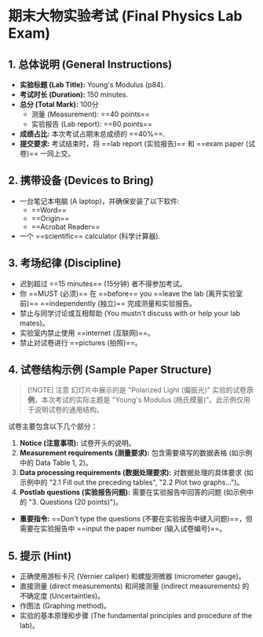 # 期末大物实验考试 (Final Physics Lab Exam)

## 1. 总体说明 (General Instructions)
- **实验标题 (Lab Title):** Young's Modulus (p84).
- **考试时长 (Duration):** 150 minutes.
- **总分 (Total Mark):** 100分
    - 测量 (Measurement): ==40 points==
    - 实验报告 (Lab report): ==60 points==
- **成绩占比:** 本次考试占期末总成绩的 ==40%==.
- **提交要求:** 考试结束时，将 ==lab report (实验报告)== 和 ==exam paper (试卷)== 一同上交。

## 2. 携带设备 (Devices to Bring)
- 一台笔记本电脑 (A laptop)，并确保安装了以下软件:
    - ==Word==
    - ==Origin==
    - ==Acrobat Reader==
- 一个 ==scientific== calculator (科学计算器).

## 3. 考场纪律 (Discipline)
- 迟到超过 ==15 minutes== (15分钟) 者不得参加考试。
- 你 ==MUST (必须)== 在 ==before== you ==leave the lab (离开实验室前)== ==independently (独立)== 完成测量和实验报告。
- 禁止与同学讨论或互相帮助 (You mustn't discuss with or help your lab mates)。
- 实验室内禁止使用 ==internet (互联网)==。
- 禁止对试卷进行 ==pictures (拍照)==。

## 4. 试卷结构示例 (Sample Paper Structure)
> [!NOTE] 注意
> 幻灯片中展示的是 "Polarized Light (偏振光)" 实验的试卷**示例**，本次考试的实际主题是 "Young's Modulus (杨氏模量)"。此示例仅用于说明试卷的通用结构。

试卷主要包含以下几个部分：
1.  **Notice (注意事项):** 试卷开头的说明。
2.  **Measurement requirements (测量要求):** 包含需要填写的数据表格 (如示例中的 Data Table 1, 2)。
3.  **Data processing requirements (数据处理要求):** 对数据处理的具体要求 (如示例中的 "2.1 Fill out the preceding tables", "2.2 Plot two graphs...")。
4.  **Postlab questions (实验报告问题):** 需要在实验报告中回答的问题 (如示例中的 "3. Questions (20 points)")。

- **重要指令:** ==Don't type the questions (不要在实验报告中键入问题)==，但需要在实验报告中 ==input the paper number (输入试卷编号)==。

## 5. 提示 (Hint)
- 正确使用游标卡尺 (Vernier caliper) 和螺旋测微器 (micrometer gauge)。
- 直接测量 (direct measurements) 和间接测量 (indirect measurements) 的不确定度 (Uncertainties)。
- 作图法 (Graphing method)。
- 实验的基本原理和步骤 (The fundamental principles and procedure of the lab)。